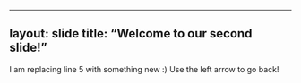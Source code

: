 ------
layout: slide
title: “Welcome to our second slide!”
---
I am replacing line 5 with something new :)
Use the left arrow to go back!
